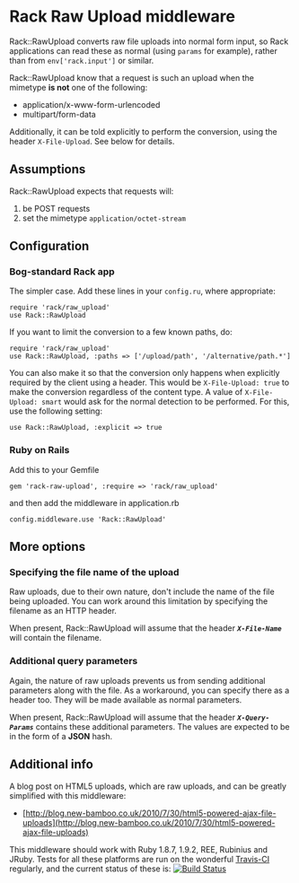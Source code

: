 # Rack Raw Upload middleware

Rack::RawUpload converts raw file uploads into normal form input, so Rack applications can read these as normal (using `params` for example), rather than from `env['rack.input']` or similar.

Rack::RawUpload know that a request is such an upload when the mimetype **is not** one of the following:

* application/x-www-form-urlencoded
* multipart/form-data

Additionally, it can be told explicitly to perform the conversion, using the header `X-File-Upload`. See below for details.

## Assumptions

Rack::RawUpload expects that requests will:

1. be POST requests
2. set the mimetype `application/octet-stream`


## Configuration

### Bog-standard Rack app

The simpler case. Add these lines in your `config.ru`, where appropriate:

    require 'rack/raw_upload'
    use Rack::RawUpload

If you want to limit the conversion to a few known paths, do:

    require 'rack/raw_upload'
    use Rack::RawUpload, :paths => ['/upload/path', '/alternative/path.*']

You can also make it so that the conversion only happens when explicitly required by the client using a header. This would be `X-File-Upload: true` to make the conversion regardless of the content type. A value of `X-File-Upload: smart` would ask for the normal detection to be performed. For this, use the following setting:

    use Rack::RawUpload, :explicit => true

### Ruby on Rails

Add this to your Gemfile

    gem 'rack-raw-upload', :require => 'rack/raw_upload'

and then add the middleware in application.rb

    config.middleware.use 'Rack::RawUpload'

## More options

### Specifying the file name of the upload

Raw uploads, due to their own nature, don't include the name of the file being uploaded. You can work around this limitation by specifying the filename as an HTTP header.

When present, Rack::RawUpload will assume that the header ***`X-File-Name`*** will contain the filename.

### Additional query parameters

Again, the nature of raw uploads prevents us from sending additional parameters along with the file. As a workaround, you can specify there as a header too. They will be made available as normal parameters.

When present, Rack::RawUpload will assume that the header ***`X-Query-Params`*** contains these additional parameters. The values are expected to be in the form of a **JSON** hash.

## Additional info

A blog post on HTML5 uploads, which are raw uploads, and can be greatly simplified with this middleware:

* [http://blog.new-bamboo.co.uk/2010/7/30/html5-powered-ajax-file-uploads](http://blog.new-bamboo.co.uk/2010/7/30/html5-powered-ajax-file-uploads)

This middleware should work with Ruby 1.8.7, 1.9.2, REE, Rubinius and JRuby. Tests for all these platforms are run on the wonderful [Travis-CI](http://travis-ci.org/) regularly, and the current status of these is: [![Build Status](http://travis-ci.org/newbamboo/rack-raw-upload.png)](http://travis-ci.org/newbamboo/rack-raw-upload)
